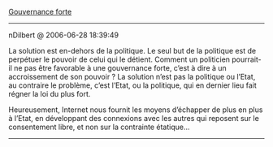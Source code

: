 [Gouvernance forte](../../../2006/6/gouvernance-forte.md)

---
nDilbert @ 2006-06-28 18:39:49

La solution est en-dehors de la politique. Le seul but de la politique est de perpétuer le pouvoir de celui qui le détient. Comment un politicien pourrait-il ne pas être favorable à une gouvernance forte, c’est à dire à un accroissement de son pouvoir ? La solution n’est pas la politique ou l’Etat, au contraire le problème, c’est l’Etat, ou la politique, qui en dernier lieu fait régner la loi du plus fort.

Heureusement, Internet nous fournit les moyens d’échapper de plus en plus à l’Etat, en développant des connexions avec les autres qui reposent sur le consentement libre, et non sur la contrainte étatique...

---

